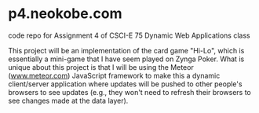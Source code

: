 p4.neokobe.com
==============

code repo for Assignment 4 of CSCI-E 75 Dynamic Web Applications class

This project will be an implementation of the card game "Hi-Lo", which is essentially a mini-game that I have seem
played on Zynga Poker.  What is unique about this project is that I will be using the Meteor (www.meteor.com)
JavaScript framework to make this a dynamic client/server application where updates will be pushed to other people's
browsers to see updates (e.g., they won't need to refresh their browsers to see changes made at the data layer).